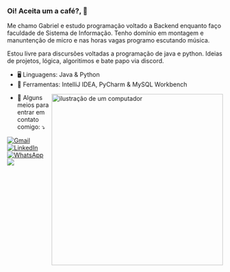### Oi! Aceita um a café?, 👋
Me chamo Gabriel e estudo programação voltado a Backend enquanto faço faculdade de Sistema de Informação. Tenho domínio em montagem e manuntenção de micro e nas horas vagas programo escutando música.

Estou livre para discursões voltadas a programação de java e python. Ideias de projetos, lógica, algoritimos e bate papo via discord.

- 🖥️ Linguagens: Java & Python 
- 💼 Ferramentas: IntelliJ IDEA, PyCharm & MySQL Workbench
<img src="https://raw.githubusercontent.com/MicaelliMedeiros/micaellimedeiros/master/image/computer-illustration.png" alt="ilustração de um computador" min-width="400px" max-width="400px" width="400px" align="right">

- 💌 Alguns meios para entrar em contato comigo: ⤵️
<p align="left">
  <a href="#" title="Gmail">
  <img src="https://img.shields.io/badge/-Gmail-FF0000?style=flat-square&labelColor=FF0000&logo=gmail&logoColor=white&link=LINK-DO-SEU-GMAIL" alt="Gmail"/></a>
  <a href="#" title="LinkedIn">
  <img src="https://img.shields.io/badge/-Linkedin-0e76a8?style=flat-square&logo=Linkedin&logoColor=white&link=LINK-DO-SEU-LINKEDIN" alt="LinkedIn"/></a>
  <a href="#" title="WhatsApp">
  <img src="https://img.shields.io/badge/-WhatsApp-25d366?style=flat-square&labelColor=25d366&logo=whatsapp&logoColor=white&link=API-DO-SEU-WHATSAPP" alt="WhatsApp"/></a>
<img src="https://img.shields.io/badge/-Discord-7289DA?style=flat-square&labelColor=7289DA&logo=discord&logoColor=white"></p>
 
